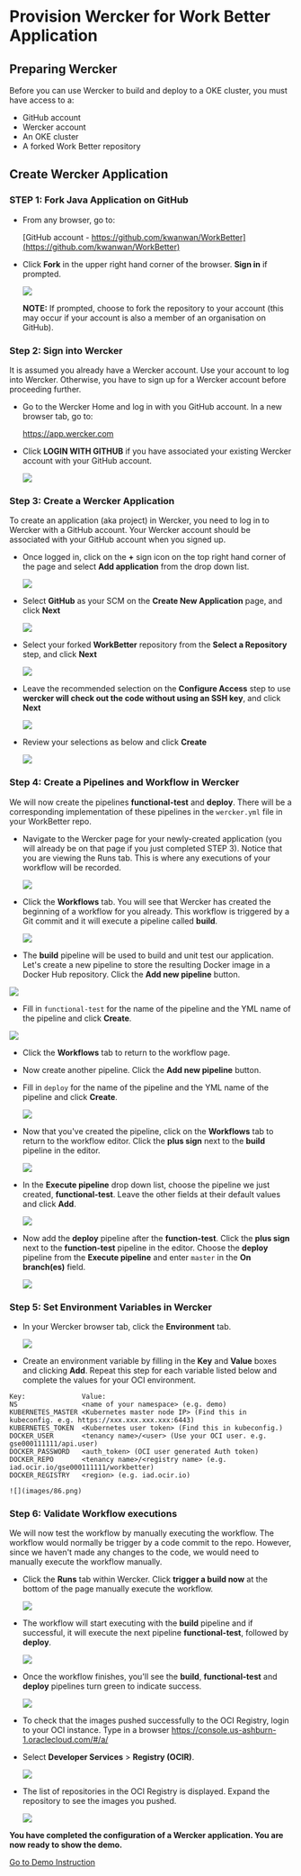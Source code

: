 # Provision Wercker for Work Better Application

## Preparing Wercker

Before you can use Wercker to build and deploy to a OKE cluster, you must have access to a:

- GitHub account
- Wercker account
- An OKE cluster
- A forked Work Better repository


## Create Wercker Application

### **STEP 1**: Fork Java Application on GitHub

- From any browser, go to:

    [GitHub account - https://github.com/kwanwan/WorkBetter](https://github.com/kwanwan/WorkBetter)

- Click **Fork** in the upper right hand corner of the browser. **Sign in** if prompted.

  ![](images/70.png)

  **NOTE:** If prompted, choose to fork the repository to your account (this may occur if your account is also a member of an organisation on GitHub).



### **Step 2**: Sign into Wercker


It is assumed you already have a Wercker account. Use your account to log into Wercker. Otherwise, you have to sign up for a Wercker account before proceeding further.

- Go to the Wercker Home and log in with you GitHub account. In a new browser tab, go to:

  https://app.wercker.com

- Click **LOGIN WITH GITHUB** if you have associated your existing Wercker account with your GitHub account.

  ![](images/72.png)



### **Step 3**: Create a Wercker Application


To create an application (aka project) in Wercker, you need to log in to Wercker with a GitHub account. Your Wercker account should be associated with your GitHub account when you signed up.


- Once logged in, click on the **+** sign icon on the top right hand corner of the page and select **Add application** from the drop down list.

  ![](images/73.png)

- Select **GitHub** as your SCM on the **Create New Application** page, and click **Next**

  ![](images/74.png)

- Select your forked **WorkBetter** repository from the **Select a Repository** step, and click **Next**

  ![](images/75.png)

- Leave the recommended selection on the **Configure Access** step to use **wercker will check out the code without using an SSH key**, and click **Next**

  ![](images/76.png)

- Review your selections as below and click **Create**

  ![](images/71.png)



### **Step 4**: Create a Pipelines and Workflow in Wercker

We will now create the pipelines **functional-test** and **deploy**. There will be a corresponding implementation of these pipelines in the `wercker.yml` file in your WorkBetter repo.

  - Navigate to the Wercker page for your newly-created application (you will already be on that page if you just completed STEP 3). Notice that you are viewing the Runs tab. This is where any executions of your workflow will be recorded.

    ![](images/77.png)


  - Click the **Workflows** tab. You will see that Wercker has created the beginning of a workflow for you already. This workflow is triggered by a Git commit and it will execute a pipeline called **build**.

    ![](images/78.png)

  - The **build** pipeline will be used to build and unit test our application. Let's create a new pipeline to store the resulting Docker image in a Docker Hub repository. Click the **Add new pipeline** button.

  ![](images/79.png)

  - Fill in `functional-test` for the name of the pipeline and the YML name of the pipeline and click **Create**.

  ![](images/80.png)

  - Click the **Workflows** tab to return to the workflow page.

  - Now create another pipeline. Click the **Add new pipeline** button.

  - Fill in `deploy` for the name of the pipeline and the YML name of the pipeline and click **Create**.

    ![](images/81.png)

  - Now that you've created the pipeline, click on the **Workflows** tab to return to the workflow editor. Click the **plus sign** next to the **build** pipeline in the editor.

    ![](images/82.png)


  - In the **Execute pipeline** drop down list, choose the pipeline we just created, **functional-test**. Leave the other fields at their default values and click **Add**.

    ![](images/83.png)

  - Now add the **deploy** pipeline after the **function-test**. Click the **plus sign** next to the **function-test** pipeline in the editor. Choose the **deploy** pipeline from the **Execute pipeline** and enter `master` in the **On branch(es)** field.

    ![](images/84.png)



### **Step 5**: Set Environment Variables in Wercker

  - In your Wercker browser tab, click the **Environment** tab.

    ![](images/85.png)

  - Create an environment variable by filling in the **Key** and **Value** boxes and clicking **Add**. Repeat this step for each variable listed below and complete the values for your OCI environment.

  ```
  Key:              Value:
  NS                <name of your namespace> (e.g. demo)
  KUBERNETES_MASTER <Kubernetes master node IP> (Find this in kubeconfig. e.g. https://xxx.xxx.xxx.xxx:6443)
  KUBERNETES_TOKEN  <Kubernetes user token> (Find this in kubeconfig.)
  DOCKER_USER       <tenancy name>/<user> (Use your OCI user. e.g. gse000111111/api.user)
  DOCKER_PASSWORD   <auth_token> (OCI user generated Auth token)
  DOCKER_REPO       <tenancy name>/<registry name> (e.g. iad.ocir.io/gse000111111/workbetter)
  DOCKER_REGISTRY   <region> (e.g. iad.ocir.io)
```

    ![](images/86.png)


### **Step 6**: Validate Workflow executions

We will now test the workflow by manually executing the workflow. The workflow would normally be trigger by a code commit to the repo. However, since we haven't made any changes to the code, we would need to manually execute the workflow manually.

- Click the **Runs** tab within Wercker. Click **trigger a build now** at the bottom of the page manually execute the workflow.

    ![](images/87.png)


- The workflow will start executing with the **build** pipeline and if successful, it will execute the next pipeline **functional-test**, followed by **deploy**.

    ![](images/88.png)

- Once the workflow finishes, you'll see the **build**, **functional-test** and **deploy** pipelines turn green to indicate success.

    ![](images/89.png)

- To check that the images pushed successfully to the OCI Registry, login to your OCI instance. Type in a browser https://console.us-ashburn-1.oraclecloud.com/#/a/

- Select **Developer Services** > **Registry (OCIR)**.

    ![](images/90.png)

- The list of repositories in the OCI Registry is displayed. Expand the repository to see the images you pushed.

    ![](images/91.png)


**You have completed the configuration of a Wercker application. You are now ready to show the demo.**


[Go to Demo Instruction](README.md)
